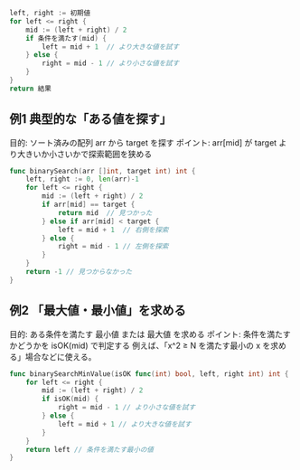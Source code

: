 ```Go
left, right := 初期値
for left <= right {
    mid := (left + right) / 2
    if 条件を満たす(mid) {
        left = mid + 1  // より大きな値を試す
    } else {
        right = mid - 1 // より小さな値を試す
    }
}
return 結果
```

## 例1 典型的な「ある値を探す」
目的: ソート済みの配列 arr から target を探す
ポイント: arr[mid] が target より大きいか小さいかで探索範囲を狭める

```Go
func binarySearch(arr []int, target int) int {
    left, right := 0, len(arr)-1
    for left <= right {
        mid := (left + right) / 2
        if arr[mid] == target {
            return mid  // 見つかった
        } else if arr[mid] < target {
            left = mid + 1  // 右側を探索
        } else {
            right = mid - 1 // 左側を探索
        }
    }
    return -1 // 見つからなかった
}
```

## 例2 「最大値・最小値」を求める
目的: ある条件を満たす 最小値 または 最大値 を求める
ポイント: 条件を満たすかどうかを isOK(mid) で判定する
例えば、「x^2 ≥ N を満たす最小の x を求める」場合などに使える。

```Go
func binarySearchMinValue(isOK func(int) bool, left, right int) int {
    for left <= right {
        mid := (left + right) / 2
        if isOK(mid) {
            right = mid - 1 // より小さな値を試す
        } else {
            left = mid + 1 // より大きな値を試す
        }
    }
    return left // 条件を満たす最小の値
}
```
